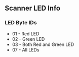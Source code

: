 ## Scanner LED Info
### LED Byte IDs
- 01 - Red LED
- 02 - Green LED
- 03 - Both Red and Green LED
- 07 - All LEDs